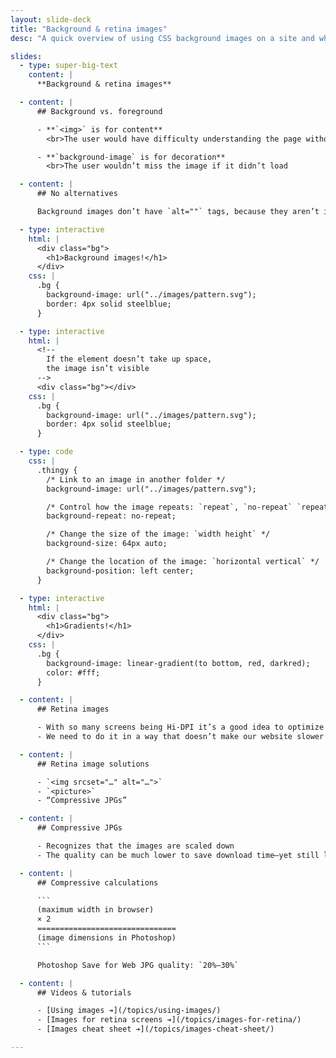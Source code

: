 ```yaml
---
layout: slide-deck
title: "Background & retina images"
desc: "A quick overview of using CSS background images on a site and when they should be used."

slides:
  - type: super-big-text
    content: |
      **Background & retina images**

  - content: |
      ## Background vs. foreground

      - **`<img>` is for content**
        <br>The user would have difficulty understanding the page without this image

      - **`background-image` is for decoration**
        <br>The user wouldn’t miss the image if it didn’t load

  - content: |
      ## No alternatives

      Background images don’t have `alt=""` tags, because they aren’t important to the content

  - type: interactive
    html: |
      <div class="bg">
        <h1>Background images!</h1>
      </div>
    css: |
      .bg {
        background-image: url("../images/pattern.svg");
        border: 4px solid steelblue;
      }

  - type: interactive
    html: |
      <!--
        If the element doesn’t take up space,
        the image isn’t visible
      -->
      <div class="bg"></div>
    css: |
      .bg {
        background-image: url("../images/pattern.svg");
        border: 4px solid steelblue;
      }

  - type: code
    css: |
      .thingy {
        /* Link to an image in another folder */
        background-image: url("../images/pattern.svg");

        /* Control how the image repeats: `repeat`, `no-repeat` `repeat-x` `repeat-y` */
        background-repeat: no-repeat;

        /* Change the size of the image: `width height` */
        background-size: 64px auto;

        /* Change the location of the image: `horizontal vertical` */
        background-position: left center;
      }

  - type: interactive
    html: |
      <div class="bg">
        <h1>Gradients!</h1>
      </div>
    css: |
      .bg {
        background-image: linear-gradient(to bottom, red, darkred);
        color: #fff;
      }

  - content: |
      ## Retina images

      - With so many screens being Hi-DPI it’s a good idea to optimize images
      - We need to do it in a way that doesn’t make our website slower

  - content: |
      ## Retina image solutions

      - `<img srcset="…" alt="…">`
      - `<picture>`
      - “Compressive JPGs”

  - content: |
      ## Compressive JPGs

      - Recognizes that the images are scaled down
      - The quality can be much lower to save download time—yet still look good

  - content: |
      ## Compressive calculations

      ```
      (maximum width in browser)
      × 2
      ===============================
      (image dimensions in Photoshop)
      ```

      Photoshop Save for Web JPG quality: `20%–30%`

  - content: |
      ## Videos & tutorials

      - [Using images ➔](/topics/using-images/)
      - [Images for retina screens ➔](/topics/images-for-retina/)
      - [Images cheat sheet ➔](/topics/images-cheat-sheet/)

---
```

